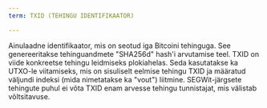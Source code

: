```yaml
---
term: TXID (TEHINGU IDENTIFIKAATOR)

---
```

Ainulaadne identifikaator, mis on seotud iga Bitcoini tehinguga. See genereeritakse tehinguandmete "SHA256d" hash'i arvutamise teel. TXID on viide konkreetse tehingu leidmiseks plokiahelas. Seda kasutatakse ka UTXO-le viitamiseks, mis on sisuliselt eelmise tehingu TXID ja määratud väljundi indeksi (mida nimetatakse ka "vout") liitmine. SEGWit-järgsete tehingute puhul ei võta TXID enam arvesse tehingu tunnistajat, mis välistab võltsitavuse.